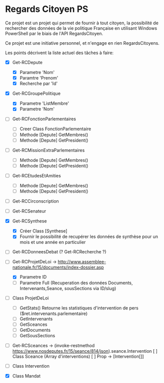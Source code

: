 # Regards Citoyen PS

Ce projet est un projet qui permet de fournir à tout citoyen, la possibilité de rechercher des données de la vie politique Française en utilisant Windows PowerShell par le biais de l'API RegardsCitoyen.

Ce projet est une initiative personnel, et n'engage en rien RegardsCitoyens.

Les points décrivent la liste actuel des tâches à faire:

- [X] Get-RCDepute
    - [X] Parametre 'Nom'
    - [X] Paramtre 'Prenom'
    - [X] Recherche par 'Id'
- [X] Get-RCGroupePolitique
    - [X] Parametre 'ListMembre'
    - [X] Parametre 'Nom'
- [ ] Get-RCFonctionParlementaires
    - [ ] Creer Class FonctionParlementaire
    - [ ] Methode [Depute] GetMembres() 
    - [ ] Methode [Depute] GetPresident()
- [ ] Get-RCMissionExtraParlementaires
    - [ ] Methode [Depute] GetMembres() 
    - [ ] Methode [Depute] GetPresident()
- [ ] Get-RCEtudesEtAmities
    - [ ] Methode [Depute] GetMembres() 
    - [ ] Methode [Depute] GetPresident()
- [ ] Get-RCCirconscription
- [ ] Get-RCSenateur
- [X] Get-RCSynthese
    - [X] Créer Class [Synthese]
    - [X] Fournir le possibilité de recupérer les données de synthèse pour un mois et une année en particulier
- [ ] Get-RCDonneesDebat (? Get-RCRecherche ?)
- [ ] Get-RCProjetDeLoi -> http://www.assemblee-nationale.fr/15/documents/index-dossier.asp
    - [X] Parametre ID
    - [ ] Parametre Full (Recuperation des données Documents, Intervenants,Seance, sousSections via ID/slug)
- [ ] Class ProjetDeLoi
    - [ ] GetStats()
            Retourne les statistiques d'intervention de pers ($ret.intervenants.parlementaire)
    - [ ] GetIntervenants
    - [ ] GetSceances
    - [ ] GetDocuments
    - [ ] GetSousSections
- [ ] Get-RCSceances -> (invoke-restmethod https://www.nosdeputes.fr/15/seance/814/json).seance.Intervention
    [ ] Class Sceance (Array d'interventions)
        [ ] Prop -> [Intervention[]]
- [ ] Class Intervention
- [X] Class Mandat

